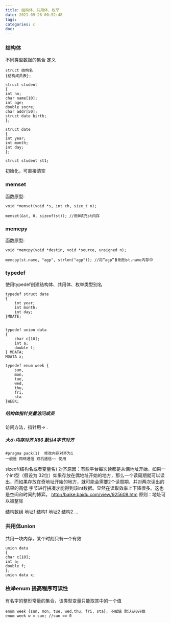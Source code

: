 ```yaml
---
title: 结构体、共用体、枚举
date: 2021-09-28 00:52:48
tags:
categories: c
doc:
---
```


### 结构体

不同类型数据的集合
定义

```
struct 结构名
{结构成员表};
```

```
struct student
{
int no;
char name[10];
int age;
double socre;
char addr[50];
struct date birth;
};

struct date
{
int year;
int month;
int day;
};

struct student st1;
```

初始化，可直接清空

### memset

函数原型:

```
void *memset(void *s, int ch, size_t n);
```



```
memset(&st, 0, sizeof(st)); //用0填充st内存
```

### memcpy

函数原型:

```
void *memcpy(void *destin, void *source, unsigned n);
```

```
memcpy(st.name, "agp", strlen("agp")); //将“agp”复制到st.name内存中
```



### typedef

使用typedef创建结构体、共用体、枚举类型别名

```
typedef struct date
{
	int year;
	int month;
	int day;
}MDATE;


typedef union data
{
	char c[10];
	int a;
	double f;
} MDATA;
MDATA x;

typedef enum week {
	sun, 
	mon, 
	tue,
	wed,
	thu, 
	fri,
	sta
}WEEK; 
```



##### 结构体指针变量访问成员

访问方法，指针用-> .



##### 大小 内存对齐 X86 默认4字节对齐

```
#pragma pack(1)  修改内存对齐为1
一般是 网络通信 双机通信~~ 使用
```

sizeof(结构名或者变量名)
对齐原因：有些平台每次读都是从偶地址开始，如果一个int型（假设为 32位）如果存放在偶地址开始的地方，那么一个读周期就可以读出，而如果存放在奇地址开始的地方，就可能会需要2个读周期，并对两次读出的结果的高低 字节进行拼凑才能得到该int数据。显然在读取效率上下降很多。这也是空间和时间的博弈。
http://baike.baidu.com/view/925608.htm
原则：地址可以被整除

结构数组
地址1 结构1
地址2 结构2
...

### 共用体union

共用一块内存，某个时刻只有一个有效

```
union data
{
char c[10];
int a;
double f;
};
union data x;
```



### 枚举enum 提高程序可读性

有名字的整形常量的集合，该类型变量只能取其中的一个值

```
enum week {sun, mon, tue, wed,thu, fri, sta}; 不赋值 默认从0开始
enum week w = sun; //sun == 0
```

